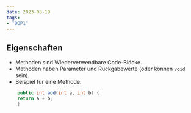 ```yaml
---
date: 2023-08-19
tags:
- "OOP1"
---
```

## Eigenschaften
- Methoden sind Wiederverwendbare Code-Blöcke.
- Methoden haben Parameter und Rückgabewerte (oder können `void` sein).
- Beispiel für eine Methode:
```java
	public int add(int a, int b) {
    return a + b;
	}
 ```
 